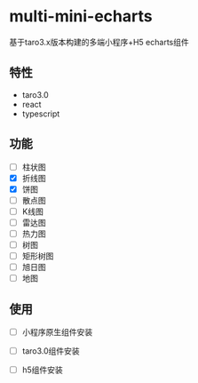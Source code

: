 # multi-mini-echarts
基于taro3.x版本构建的多端小程序+H5 echarts组件

## 特性
+ taro3.0
+ react
+ typescript

## 功能
+ [ ] 柱状图
+ [x] 折线图
+ [x] 饼图
+ [ ] 散点图
+ [ ] K线图
+ [ ] 雷达图
+ [ ] 热力图
+ [ ] 树图
+ [ ] 矩形树图
+ [ ] 旭日图
+ [ ] 地图

## 使用

+ [ ] 小程序原生组件安装

+ [ ] taro3.0组件安装

+ [ ] h5组件安装
